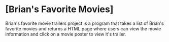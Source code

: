 # [Brian's Favorite Movies]

Brian's favorite movie trailers project is a program that takes a list of Brian's favorite movies and returns a HTML page where users can view the movie information and click on a movie poster to view it's trailer.